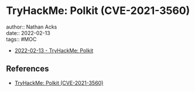 # TryHackMe: Polkit (CVE-2021-3560)

author:: Nathan Acks  
date:: 2022-02-13  
tags:: #MOC

* [2022-02-13 - TryHackMe: Polkit](../log/2022-02-13-tryhackme-polkit.md)

## References

* [TryHackMe: Polkit (CVE-2021-3560)](https://tryhackme.com/room/polkit)
